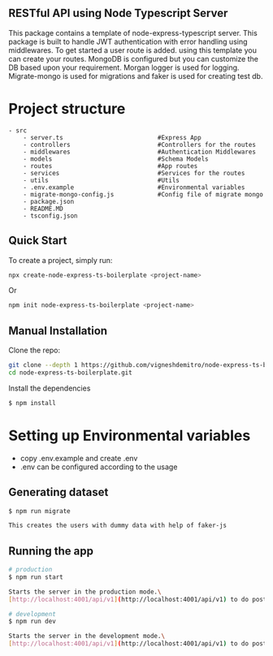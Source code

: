 ## RESTful API using Node Typescript Server
This package contains a template of node-express-typescript server.
This package is built to handle JWT authentication with error handling using middlewares.
To get started a user route is added. using this template you can create your routes.
MongoDB is configured but you can customize the DB based upon your requirement.
Morgan logger is used for logging.
Migrate-mongo is used for migrations and faker is used for creating test db.

# Project structure
```
- src
    - server.ts                          #Express App
    - controllers                        #Controllers for the routes
    - middlewares                        #Authentication Middlewares
    - models                             #Schema Models
    - routes                             #App routes
    - services                           #Services for the routes
    - utils                              #Utils
    - .env.example                       #Environmental variables
    - migrate-mongo-config.js            #Config file of migrate mongo
    - package.json
    - README.MD
    - tsconfig.json
```

## Quick Start
To create a project, simply run:

```bash
npx create-node-express-ts-boilerplate <project-name>
```
Or

```bash
npm init node-express-ts-boilerplate <project-name>
```

## Manual Installation

Clone the repo:

```bash
git clone --depth 1 https://github.com/vigneshdemitro/node-express-ts-boilerplate.git
cd node-express-ts-boilerplate.git
```

Install the dependencies

```bash
$ npm install
```

# Setting up Environmental variables

- copy .env.example and create .env
- .env can be configured according to the usage

## Generating dataset

```bash
$ npm run migrate

This creates the users with dummy data with help of faker-js
```

## Running the app

```bash
# production
$ npm run start

Starts the server in the production mode.\
[http://localhost:4001/api/v1](http://localhost:4001/api/v1) to do postman tests.
```

```bash
# development
$ npm run dev

Starts the server in the development mode.\
[http://localhost:4001/api/v1](http://localhost:4001/api/v1) to do postman tests.
```